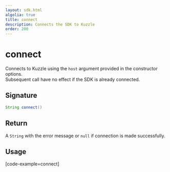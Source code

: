 ```yaml
---
layout: sdk.html
algolia: true
title: connect
description: Connects the SDK to Kuzzle
order: 200
---
```


# connect

Connects to Kuzzle using the `host` argument provided in the constructor options.  
Subsequent call have no effect if the SDK is already connected.  

## Signature

```java
String connect()
```

## Return

A `String` with the error message or `null` if connection is made successfully.

## Usage

[code-example=connect]

